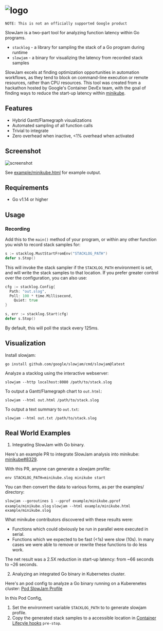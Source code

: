 # ![logo](docs/slowjam.png)

`NOTE: This is not an officially supported Google product`

SlowJam is a two-part tool for analyzing function latency within Go programs.

* `stacklog` - a library for sampling the stack of a Go program during runtime
* `slowjam` - a binary for visualizing the latency from recorded stack samples

SlowJam excels at finding optimization opportunities in automation workflows, as they tend to block on command-line execution or remote resources, rather than CPU resources. This tool was created from a hackathon hosted by Google's Container DevEx  team, with the goal of finding ways to reduce the start-up latency within [minikube](http://minikube.sigs.k8s.io/).

## Features

* Hybrid Gantt/Flamegraph visualizations
* Automated sampling of all function calls
* Trivial to integrate
* Zero overhead when inactive, <1% overhead when activated

## Screenshot

![screenshot](docs/screenshot.png)

See [example/minikube.html](example/minikube.html) for example output.

## Requirements

* Go v1.14 or higher

## Usage

### Recording

Add this to the `main()` method of your program, or within any other function you wish to record stack samples for:


```go
s := stacklog.MustStartFromEnv("STACKLOG_PATH")
defer s.Stop()
```

This will invoke the stack sampler if the `STACKLOG_PATH` environment is set, and will write the stack samples to that location. If you prefer greater control over the configuration, you can also use:

```go
cfg := stacklog.Config{
  Path: "out.slog",
  Poll: 100 * time.Millisecond,
	Quiet: true
}
  
s, err := stacklog.Start(cfg)
defer s.Stop()
```

By default, this will poll the stack every 125ms.

## Visualization

Install slowjam:

`go install github.com/google/slowjam/cmd/slowjam@latest`

Analyze a stacklog using the interactive webserver:

```shell
slowjam --http localhost:8080 /path/to/stack.slog
```

To output a Gantt/Flamegraph chart to `out.html`:

```shell
slowjam --html out.html /path/to/stack.slog
```

To output a text summary to `out.txt`:

```shell
slowjam --html out.txt /path/to/stack.slog
```

## Real World Examples

1. Integrating SlowJam with Go binary.

Here's an example PR to integrate SlowJam analysis into minikube: [minikube#8329](https://github.com/kubernetes/minikube/pull/8329). 

With this PR, anyone can generate a slowjam profile:

`env STACKLOG_PATH=minikube.slog minikube start`

You can then convert the data to various forms, as per the examples/ directory:

`slowjam --goroutines 1 --pprof example/minikube.pprof example/minikube.slog`
`slowjam --html example/minikube.html example/minikube.slog`

What minikube contributors discovered with these results were:

* Functions which could obviously be run in parallel were executed in serial.
* Functions which we expected to be fast (<1s) were slow (10s). In many cases we were able to remove or rewrite these functions to do less work.

The net result was a 2.5X reduction in start-up latency: from ~66 seconds to ~26 seconds.

2. Analyzing an integrated Go binary in Kubernetes cluster.

Here's an pod config to analyze a Go binary running on a Kuberenetes cluster: [Pod SlowJam Profile](https://github.com/GoogleContainerTools/kaniko/blob/master/examples/pod-build-profile.yaml)

In this Pod Config, 
1. Set the environment variable `STACKLOG_PATH` to  to generate slowjam profile.
2. Copy the generated stack samples to a accessible location in [Container Lifecyle hooks](https://kubernetes.io/docs/tasks/configure-pod-container/attach-handler-lifecycle-event/#define-poststart-and-prestop-handlers) `pre-stop`.


